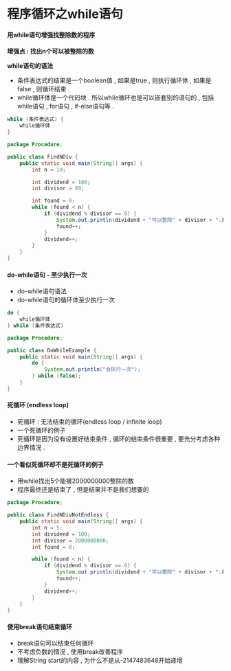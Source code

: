 # 程序循环之while语句

#### 用while语句增强找整除数的程序

**增强点 : 找出n个可以被整除的数**

**while语句的语法**

* 条件表达式的结果是一个boolean值 , 如果是true , 则执行循环体 , 如果是false , 则循环结束 . 
* while循环体是一个代码块 . 所以while循环也是可以嵌套别的语句的 , 包括while语句 , for语句 , if-else语句等 . 

```java
while (条件表达式) {
    while循环体
}
```

```java
package Procedure;

public class FindNDiv {
    public static void main(String[] args) {
        int n = 10;

        int dividend = 100;
        int divisor = 89;

        int found = 0;
        while (found < n) {
            if (dividend % divisor == 0) {
                System.out.println(dividend + "可以整除" + divisor + ".商是" + dividend);
                found++;
            }
            dividend++;
        }
    }
}
```

#### do-while语句 - 至少执行一次

* do-while语句语法
* do-while语句的循环体至少执行一次

```java
do {
    while循环体
} while (条件表达式)
```

```java
package Procedure;

public class DoWhileExample {
    public static void main(String[] args) {
        do {
            System.out.println("会执行一次");
        } while (false);
    }
}
```

#### 死循环 \(endless loop\)

* 死循环 : 无法结束的循环\(endless loop / infinite loop\)
* 一个死循环的例子
* 死循环是因为没有设置好结束条件 , 循环的结束条件很重要 , 要充分考虑各种边界情况 . 

#### 一个看似死循环却不是死循环的例子

* 用while找出5个能被2000000000整除的数
* 程序最终还是结束了 , 但是结果并不是我们想要的

```java
package Procedure;

public class FindNDivNotEndless {
    public static void main(String[] args) {
        int n = 5;
        int dividend = 100;
        int divisor = 2000000000;
        int found = 0;

        while (found < n) {
            if (dividend % divisor == 0) {
                System.out.println(dividend + "可以整除" + divisor + ".商是" + dividend);
                found++;
            }
            dividend++;
        }
    }
}
```

#### 使用break语句结束循环

* break语句可以结束任何循环
* 不考虑负数的情况 , 使用break改善程序
* 理解String start的内容 , 为什么不是从-2147483648开始递增



